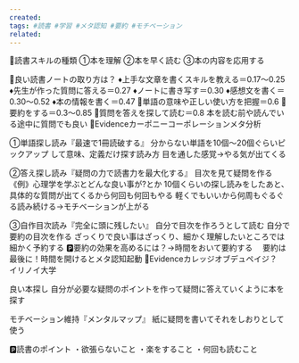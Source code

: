 ```yaml
---
created: 
tags: #読書 #学習 #メタ認知 #要約 #モチベーション
related:
---
```


🔷読書スキルの種類
①本を理解
②本を早く読む
③本の内容を応用する

🔷良い読書ノートの取り方は？
♦️上手な文章を書くスキルを教える＝0.17〜0.25
♦️先生が作った質問に答える＝0.27
♦️ノートに書き写す＝0.30
♦️感想文を書く＝0.30〜0.52
♦️本の情報を書く＝0.47
🔹単語の意味や正しい使い方を把握＝0.6
🔹要約をする＝0.3〜0.85
🔹質問を答えを探して読む＝0.8
本を読む前や読んでいる途中に質問でも良い
📘Evidenceカーポニーコーポレーションメタ分析

①単語探し読み『最速で1冊読破する』
分からない単語を10個〜20個ぐらいピックアップ
して意味、定義だけ探す読み方
目を通した感覚→やる気が出てくる

②答え探し読み『疑問の力で読書力を最大化する』
目次を見て疑問を作る
《例》心理学を学ぶとどんな良い事が?とか
10個くらいの探し読みをしたあと、具体的な質問が出てくるから何回も何回もやる
軽くでもいいから何周もぐるぐる読み続ける→モチベーションが上がる

③自作目次読み『完全に頭に残したい』
自分で目次を作ろうとして読む
自分で要約の目次を作る
ざっくりで良い事はざっくり、細かく理解したいところでは細かく予約する
🅿️要約の効果を高めるには？→時間をおいて要約する
　要約は最後に！時間を開けるとメタ認知起動
📘Evidenceカレッジオブデュペイジ？　イリノイ大学

良い本探し
自分が必要な疑問のポイントを作って疑問に答えていくように本を探す

モチベーション維持『メンタルマップ』
紙に疑問を書いてそれをしおりとして使う

🅿️読書のポイント
・欲張らないこと
・楽をすること
・何回も読むこと
